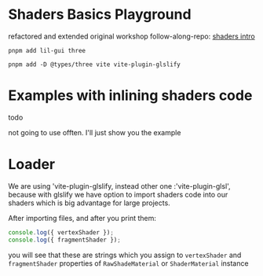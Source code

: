 # Shaders Basics Playground

refactored and extended original workshop follow-along-repo: [shaders intro](https://github.com/Rade58/shaders_intro)

```
pnpm add lil-gui three
```

```
pnpm add -D @types/three vite vite-plugin-glslify
```

# Examples with inlining shaders code

todo

not going to use offten. I'll just show you the example

# Loader

We are using 'vite-plugin-glslify, instead other one :'vite-plugin-glsl', because with glslify we have option to import shaders code into our shaders which is big advantage for large projects.

After importing files, and after you print them:

```js
console.log({ vertexShader });
console.log({ fragmentShader });
```

you will see that these are strings which you assign to `vertexShader` and `fragmentShader` properties of `RawShadeMaterial` or `ShaderMaterial` instance
